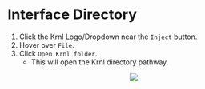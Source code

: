 # Interface Directory

1. Click the Krnl Logo/Dropdown near the `Inject` button.
2. Hover over `File`.
3. Click `Open Krnl folder`.
    - This will open the Krnl directory pathway.

<p align="center">
    <img src="https://i.imgur.com/Pmw7BGE.png">
</p>